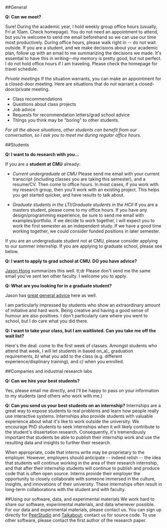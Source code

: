 ##General

**Q: Can we meet?**

Sure! During the academic year, I hold weekly group office hours (usually, Fri at 10am. Check homepage). You do not need an appointment to attend, but you're welcome to send me email beforehand so we can use our time most productively. During office hours, please walk right in -- do not wait outside. If you are a student, and we make decisions about your academic plan, follow up with an email to me summarizing the decisions we made. It's essential to have this in writing—my memory is pretty good, but not perfect. I do not hold office hours if I am traveling. Please check the homepage for travel schedule. 

_Private meetings_
If the situation warrants, you can make an appointment for a closed-door meeting. Here are situations that do *not* warrant a closed-door/private meeting. 

- Class recommendations
- Questions about class projects 
- Job advice
- Requests for recommendation letters/grad school advice
- Things you think may be "boring" to other students. 

*For all the above situations, other students can benefit from our conversation, so I ask you to meet me during regular office hours.*  

##Students

**Q: I want to do research with you...**

If you are a **student at CMU** already:

- _Current undergraduate at CMU_ Please send me email with your current transcript (including classes you are taking this semester), and a resume/CV. Then come to office hours. In most cases, if you work with my research group, then you'll work with an existing project. This helps you get started quicker, and have results to talk about. 

- _Graduate students in the LTI_/_Graduate students in the HCII_ If you are a masters student, please come to my office hours. If you have any design/programming experience, be sure to send me email with examples/portfolio. If we decide to work together, I will expect you to work the first semester as an independent study. If we have a good time working together, we could consider funded positions in later semester. 

If you are an undergraduate student not at CMU, please consider applying to our summer internship. If you are applying to graduate school, please see below.


**Q: I want to apply to grad school at CMU. DO you have advice?**

[Jason Hong](https://www.cs.cmu.edu/~jasonh/faq.html) summarizes this well. tl;dr Please don't send me the same email you've sent ten other faculty. I welcome you to apply. 

**Q: What are you looking for in a graduate student?** 

Jason has [great general advice](https://www.cs.cmu.edu/~jasonh/advice.html) here as well. 

I am particularly impressed by students who show an extraordinary amount of initiative and hard work. Being creative and having a good sense of humour are also positives. I don't particularly care where you went to school, but I do care what you did there. 

**Q: I want to take your class, but I am waitlisted. Can you take me off the wait list?**

Here's the deal: come to the first week of classes. Amongst students who attend that week, I will let students in based on_a)_ graduation requirements, _b)_ what you add to the class (e.g. different experience/displinary training), and _c)_ when you enrolled. 


##Companies and industrial research labs

**Q: Can we hire your best students?**

Yes, please email me directly, and I'll be happy to pass on your information to my students (and others who work with me.)

**Q: Can you send us your best students on an internship?**
Internships are a great way to expose students to real problems and learn how people really use interactive systems. Internships also provide students with valuable experience about what it's like to work outside the university. We encourage PhD students to seek internships when it will likely contribute to the student's dissertation research. Consequently, it's tremendously important that students be able to publish their internship work and use the resulting data and insights to further their research. 

When appropriate, code that interns write may be proprietary to the employer. However, employers should anticipate -- indeed relish -- the idea that students will continue working in the area of their research internship, and that after their internship students will continue to publish and produce code that is often open source. Interns provide their employer the opportunity to closely collaborate with someone immersed in the culture, insights, and innovations of their university. These internships often result in long-term collaborations with the student and with faculty.



##Using our software, data, and experimental materials
We work hard to share our software, experimental materials, and data whenever possible. For our data and experimental materials, please contact us. You can sign up directly for [PeerStudio](https://www.peerstudio.org) and [Talkabout](https://talkabout.stanford.edu/); contact us for source code. To use other software, please contact the first author of the research paper.  